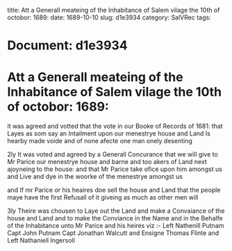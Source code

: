 title: Att a Generall meateing of the Inhabitance of Salem vilage the 10th of octobor: 1689:
date: 1689-10-10
slug: d1e3934
category: SalVRec
tags: 




# Document: d1e3934


# Att a Generall meateing of the Inhabitance of Salem vilage the 10th of octobor: 1689:

it was agreed and votted that the vote in our Booke of Records of 1681: that Layes as som say an Intailment upon our menestrye house and Land Is hearby made voide and of none afecte one man onely desenting

2ly It was voted and agreed by a Generall Concurance that we will give to Mr Parice our menestrye house and barne and too akers of Land next ajoyneing to the house: and that Mr Parice take ofice upon him amongst us and Live and dye in the woorke of the menestrye amongst us

and If mr Parice or his heaires doe sell the house and Land that the people maye have the first Refusall of it giveing as much as other men will

3ly Theire was chousen to Laye out the Land and make a Convaiance of the house and Land and to make the Conviance in the Name and in the Behalfe of the Inhabitance unto Mr Parice and his heires viz :- Left Nathenill Putnam Capt John Putnam Capt Jonathan Walcutt and Ensigne Thomas Flinte and Left Nathaniell Ingersoll

